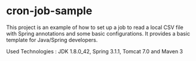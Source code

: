 cron-job-sample
===========

This project is an example of how to set up a job to read a local CSV file with Spring annotations and some basic configurations. It provides a basic template for Java/Spring developers.

Used Technologies : JDK 1.8.0_42, Spring 3.1.1, Tomcat 7.0 and Maven 3
